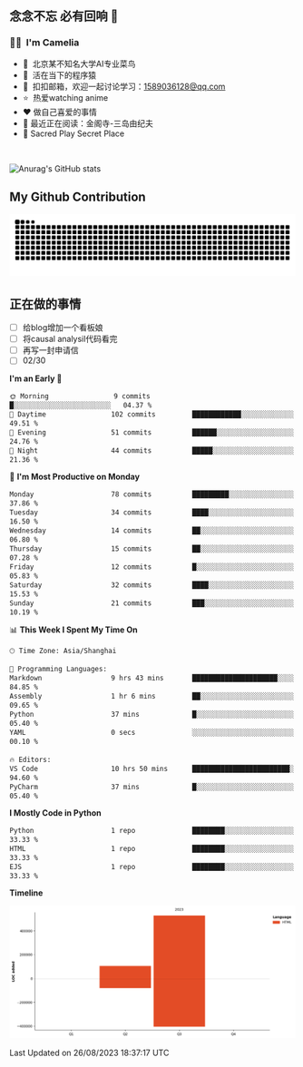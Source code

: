 ## 念念不忘 必有回响  👋
### 👨‍🔧&nbsp;&nbsp;I'm Camelia
- 🏢&nbsp;&nbsp;北京某不知名大学AI专业菜鸟
- 🦍&nbsp;&nbsp;活在当下的程序猿
- 💬&nbsp;&nbsp;扣扣邮箱，欢迎一起讨论学习：1589036128@qq.com
- ⭐️&nbsp;&nbsp;热爱watching anime
- ❤️ 做自己喜爱的事情
- 📖 最近正在阅读：金阁寺-三岛由纪夫
- 🎵 Sacred Play Secret Place

<br>

![Anurag's GitHub stats](https://github-readme-stats.vercel.app/api?username=abinzzz&count_private=true&show_icons=true&theme=tokyonight)


## My Github Contribution
![](https://github.com/abinzzz/abinzzz/blob/output/github-contribution-grid-snake.svg)

## 正在做的事情
- [ ] 给blog增加一个看板娘
- [ ] 将causal analysil代码看完
- [ ] 再写一封申请信
- [ ] 02/30
<!--START_SECTION:waka-->
**I'm an Early 🐤** 

```text
🌞 Morning                9 commits           █░░░░░░░░░░░░░░░░░░░░░░░░   04.37 % 
🌆 Daytime                102 commits         ████████████░░░░░░░░░░░░░   49.51 % 
🌃 Evening                51 commits          ██████░░░░░░░░░░░░░░░░░░░   24.76 % 
🌙 Night                  44 commits          █████░░░░░░░░░░░░░░░░░░░░   21.36 % 
```
📅 **I'm Most Productive on Monday** 

```text
Monday                   78 commits          █████████░░░░░░░░░░░░░░░░   37.86 % 
Tuesday                  34 commits          ████░░░░░░░░░░░░░░░░░░░░░   16.50 % 
Wednesday                14 commits          ██░░░░░░░░░░░░░░░░░░░░░░░   06.80 % 
Thursday                 15 commits          ██░░░░░░░░░░░░░░░░░░░░░░░   07.28 % 
Friday                   12 commits          █░░░░░░░░░░░░░░░░░░░░░░░░   05.83 % 
Saturday                 32 commits          ████░░░░░░░░░░░░░░░░░░░░░   15.53 % 
Sunday                   21 commits          ███░░░░░░░░░░░░░░░░░░░░░░   10.19 % 
```


📊 **This Week I Spent My Time On** 

```text
🕑︎ Time Zone: Asia/Shanghai

💬 Programming Languages: 
Markdown                 9 hrs 43 mins       █████████████████████░░░░   84.85 % 
Assembly                 1 hr 6 mins         ██░░░░░░░░░░░░░░░░░░░░░░░   09.65 % 
Python                   37 mins             █░░░░░░░░░░░░░░░░░░░░░░░░   05.40 % 
YAML                     0 secs              ░░░░░░░░░░░░░░░░░░░░░░░░░   00.10 % 

🔥 Editors: 
VS Code                  10 hrs 50 mins      ████████████████████████░   94.60 % 
PyCharm                  37 mins             █░░░░░░░░░░░░░░░░░░░░░░░░   05.40 % 
```

**I Mostly Code in Python** 

```text
Python                   1 repo              ████████░░░░░░░░░░░░░░░░░   33.33 % 
HTML                     1 repo              ████████░░░░░░░░░░░░░░░░░   33.33 % 
EJS                      1 repo              ████████░░░░░░░░░░░░░░░░░   33.33 % 
```



**Timeline**

![Lines of Code chart](https://raw.githubusercontent.com/abinzzz/abinzzz/main/assets/bar_graph.png)


 Last Updated on 26/08/2023 18:37:17 UTC
<!--END_SECTION:waka-->


